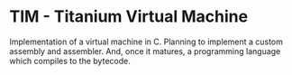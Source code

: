 # TIM - Titanium Virtual Machine

Implementation of a virtual machine in C. Planning to implement a custom assembly and assembler. And, once it matures, a programming language which compiles to the bytecode.
